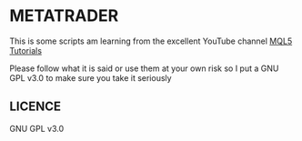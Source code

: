 # METATRADER

This is some scripts am learning from the excellent YouTube channel [MQL5 Tutorials](https://www.youtube.com/channel/UCokIBdJXNOSOeYkKDvENWYA)

Please follow what it is said or use them at your own risk so I put a GNU GPL v3.0 to make sure you take it seriously

## LICENCE

GNU GPL v3.0
